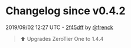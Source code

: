 # Changelog since v0.4.2

2019/09/02 12:27 UTC - [2f45dff](https://github.com/hassio-addons/addon-zerotier/commit/2f45dff54697b3ef2683fb355bcb7a5268f8258a) by [@frenck](https://github.com/frenck)
> :arrow_up: Upgrades ZeroTier One to 1.4.4 


